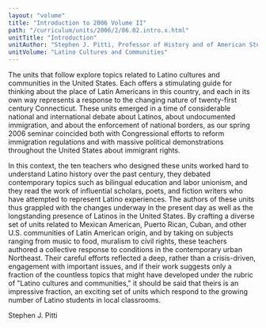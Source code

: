 ```yaml
---
layout: "volume"
title: "Introduction to 2006 Volume II"
path: "/curriculum/units/2006/2/06.02.intro.x.html"
unitTitle: "Introduction"
unitAuthor: "Stephen J. Pitti, Professor of History and of American Studies"
unitVolume: "Latino Cultures and Communities"
---
```

<body>
<p>
The units that follow explore topics related to Latino cultures and communities in the United States. Each offers a stimulating guide for thinking about the place of Latin Americans in this country, and each in its own way represents a response to the changing nature of twenty-first century Connecticut. These units emerged in a time of considerable national and international debate about Latinos, about undocumented immigration, and about the enforcement of national borders, as our spring 2006 seminar coincided both with Congressional efforts to reform immigration regulations and with massive political demonstrations throughout the United States about immigrant rights.
</p>
<p>
In this context, the ten teachers who designed these units worked hard to understand Latino history over the past century, they debated contemporary topics such as bilingual education and labor unionism, and they read the work of influential scholars, poets, and fiction writers who have attempted to represent Latino experiences. The authors of these units thus grappled with the changes underway in the present day as well as the longstanding presence of Latinos in the United States. By crafting a diverse set of units related to Mexican American, Puerto Rican, Cuban, and other U.S. communities of Latin American origin, and by taking on subjects ranging from music to food, muralism to civil rights, these teachers authored a collective response to conditions in the contemporary urban Northeast. Their careful efforts reflected a deep, rather than a crisis-driven, engagement with important issues, and if their work suggests only a fraction of the countless topics that might have developed under the rubric of "Latino cultures and communities," it should be said that theirs is an impressive fraction, an exciting set of units which respond to the growing number of Latino students in local classrooms.
</p>
<p>
Stephen J. Pitti
</p>
</body>
